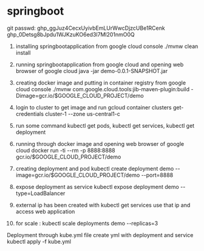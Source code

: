 # springboot
git passwd: 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
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

1. installing springbootapplication from google cloud console
./mvnw clean install 

2. running springbootapplication from google cloud and opening web browser of google cloud
java -jar demo-0.0.1-SNAPSHOT.jar

3. creating docker image and putting in container registry from google cloud console
./mvnw com.google.cloud.tools:jib-maven-plugin:build -Dimage=gcr.io/$GOOGLE_CLOUD_PROJECT/demo

4. login to cluster to get image and run
gcloud container clusters get-credentials cluster-1 --zone us-central1-c

5. run some command
kubectl get pods, kubectl get services, kubectl get deployment

6. running through docker image and opening web browser of google cloud
docker run -ti --rm -p 8888:8888 gcr.io/$GOOGLE_CLOUD_PROJECT/demo

7. creating deployment and pod
kubectl create deployment demo --image=gcr.io/$GOOGLE_CLOUD_PROJECT/demo --port=8888

8. expose deployment as service
kubectl expose deployment demo --type=LoadBalancer

9. external ip has been created with kubectl get services use that ip and access web application

10. for scale :
kubectl scale  deployments demo --replicas=3


Deployment through kube.yml file 
create yml with deployment and service
kubectl apply -f kube.yml
